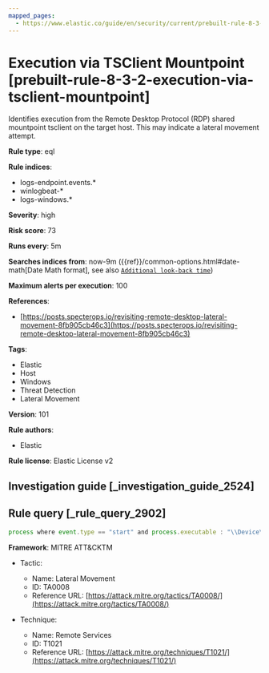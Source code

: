 ```yaml
---
mapped_pages:
  - https://www.elastic.co/guide/en/security/current/prebuilt-rule-8-3-2-execution-via-tsclient-mountpoint.html
---
```


# Execution via TSClient Mountpoint [prebuilt-rule-8-3-2-execution-via-tsclient-mountpoint]

Identifies execution from the Remote Desktop Protocol (RDP) shared mountpoint tsclient on the target host. This may indicate a lateral movement attempt.

**Rule type**: eql

**Rule indices**:

* logs-endpoint.events.*
* winlogbeat-*
* logs-windows.*

**Severity**: high

**Risk score**: 73

**Runs every**: 5m

**Searches indices from**: now-9m ({{ref}}/common-options.html#date-math[Date Math format], see also [`Additional look-back time`](docs-content://solutions/security/detect-and-alert/create-detection-rule.md#rule-schedule))

**Maximum alerts per execution**: 100

**References**:

* [https://posts.specterops.io/revisiting-remote-desktop-lateral-movement-8fb905cb46c3](https://posts.specterops.io/revisiting-remote-desktop-lateral-movement-8fb905cb46c3)

**Tags**:

* Elastic
* Host
* Windows
* Threat Detection
* Lateral Movement

**Version**: 101

**Rule authors**:

* Elastic

**Rule license**: Elastic License v2

## Investigation guide [_investigation_guide_2524]



## Rule query [_rule_query_2902]

```js
process where event.type == "start" and process.executable : "\\Device\\Mup\\tsclient\\*.exe"
```

**Framework**: MITRE ATT&CKTM

* Tactic:

    * Name: Lateral Movement
    * ID: TA0008
    * Reference URL: [https://attack.mitre.org/tactics/TA0008/](https://attack.mitre.org/tactics/TA0008/)

* Technique:

    * Name: Remote Services
    * ID: T1021
    * Reference URL: [https://attack.mitre.org/techniques/T1021/](https://attack.mitre.org/techniques/T1021/)



